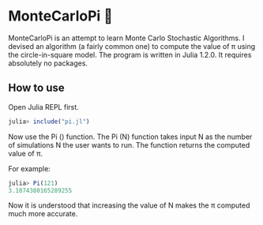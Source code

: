 # MonteCarloPi :game_die:
MonteCarloPi is an attempt to learn Monte Carlo Stochastic Algorithms.
I devised an algorithm (a fairly common one) to compute the value of π using the circle-in-square model.
The program is written in Julia 1.2.0. It requires absolutely no packages.

## How to use
Open Julia REPL first.

```julia
julia> include("pi.jl")
```
 Now use the Pi () function. The Pi (N) function takes input N as the number of simulations N the user wants to run. The function returns the computed value of π.

For example:

```julia
julia> Pi(121)
3.1074380165289255
```
Now it is understood that increasing the value of N makes the π computed much more accurate.